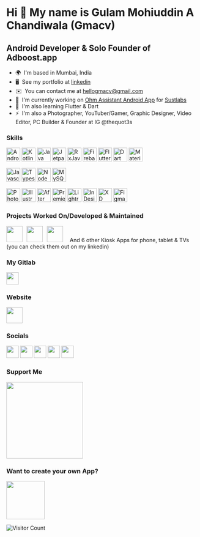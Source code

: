 Hi 👋 My name is Gulam Mohiuddin A Chandiwala (Gmacv)
=====================================================

Android Developer & Solo Founder of Adboost.app
--------------------------------------------------

* 🌍  I'm based in Mumbai, India
* 🖥️  See my portfolio at [linkedin](http://www.linkedin.com/in/gmacv/)
* ✉️  You can contact me at [hellogmacv@gmail.com](mailto:hellogmacv@gmail.com)
* 🚀  I'm currently working on [Ohm Assistant Android App](http://play.google.com/store/apps/details?id=com.sustlabs.ohmassistant&hl=en) for [Sustlabs](https://www.sustlabs.com/about)
* 🧠  I'm also learning Flutter & Dart
* ⚡  I'm also a Photographer, YouTuber/Gamer, Graphic Designer, Video Editor, PC Builder & Founder at IG @thequot3s

### Skills

<p align="left">
<a href="https://developer.android.com/" target="_blank" rel="noreferrer"><img src="https://i.imgur.com/B54rVLO.png" width="36" height="36" alt="Android" /></a>
<a href="https://kotlinlang.org/" target="_blank" rel="noreferrer"><img src="https://i.imgur.com/5lDxOC4.png" width="36" height="36" alt="Kotlin" /></a>
<a href="https://www.oracle.com/java/" target="_blank" rel="noreferrer"><img src="https://raw.githubusercontent.com/danielcranney/readme-generator/main/public/icons/skills/java-colored.svg" width="36" height="36" alt="Java" /></a>
<a href="https://developer.android.com/jetpack" target="_blank" rel="noreferrer"><img src="https://i.imgur.com/i6B7x08.png" width="36" height="36" alt="Jetpack" /></a>
<a href="https://reactivex.io/" target="_blank" rel="noreferrer"><img src="https://i.imgur.com/GGHiHQx.png" width="36" height="36" alt="RxJava" /></a>
<a href="https://firebase.google.com/" target="_blank" rel="noreferrer"><img src="https://raw.githubusercontent.com/danielcranney/readme-generator/main/public/icons/skills/firebase-colored.svg" width="36" height="36" alt="Firebase" /></a>
<a href="https://flutter.dev/" target="_blank" rel="noreferrer"><img src="https://raw.githubusercontent.com/danielcranney/readme-generator/main/public/icons/skills/flutter-colored.svg" width="36" height="36" alt="Flutter" /></a>
<a href="https://dart.dev/" target="_blank" rel="noreferrer"><img src="https://raw.githubusercontent.com/danielcranney/readme-generator/main/public/icons/skills/dart-colored.svg" width="36" height="36" alt="Dart" /></a>
<a href="https://material.io/design" target="_blank" rel="noreferrer"><img src="https://i.imgur.com/RH1hu0E.png" width="36" height="36" alt="Material Design" /></a>
</p>
<p align="left">
<a href="https://developer.mozilla.org/en-US/docs/Web/JavaScript" target="_blank" rel="noreferrer"><img src="https://raw.githubusercontent.com/danielcranney/readme-generator/main/public/icons/skills/javascript-colored.svg" width="36" height="36" alt="Javascript" /></a>
<a href="https://www.typescriptlang.org/" target="_blank" rel="noreferrer"><img src="https://raw.githubusercontent.com/danielcranney/readme-generator/main/public/icons/skills/typescript-colored.svg" width="36" height="36" alt="Typescript" /></a>
<a href="https://nodejs.org/en/" target="_blank" rel="noreferrer"><img src="https://raw.githubusercontent.com/danielcranney/readme-generator/main/public/icons/skills/nodejs-colored.svg" width="36" height="36" alt="NodeJS" /></a>
<a href="https://www.mysql.com/" target="_blank" rel="noreferrer"><img src="https://raw.githubusercontent.com/danielcranney/readme-generator/main/public/icons/skills/mysql-colored.svg" width="36" height="36" alt="MySQL" /></a>
</p>
<p align="left">
<a href="https://www.adobe.com/uk/products/photoshop.html" target="_blank" rel="noreferrer"><img src="https://i.imgur.com/0Qx04St.png" width="36" height="36" alt="Photoshop" /></a>
<a href="adobe.com/uk/products/illustrator.html" target="_blank" rel="noreferrer"><img src="https://i.imgur.com/aBNaEUB.png" width="36" height="36" alt="Illustrator" /></a>
<a href="https://www.adobe.com/uk/products/aftereffects.html" target="_blank" rel="noreferrer"><img src="https://i.imgur.com/ItQ7tqq.png" width="36" height="36" alt="After Effects" /></a>
<a href="https://www.adobe.com/uk/products/premiere.html" target="_blank" rel="noreferrer"><img src="https://i.imgur.com/Q6IYyhr.png" width="36" height="36" alt="Premiere Pro" /></a>
<a href="https://www.adobe.com/uk/products/photoshop-lightroom.html" target="_blank" rel="noreferrer"><img src="https://i.imgur.com/Un9ETlk.png" width="36" height="36" alt="Lightroom" /></a>
<a href="https://www.adobe.com/uk/products/indesign.html" target="_blank" rel="noreferrer"><img src="https://i.imgur.com/9dALMDo.png" width="36" height="36" alt="InDesign" /></a>
<a href="https://www.adobe.com/uk/products/xd.html" target="_blank" rel="noreferrer"><img src="https://i.imgur.com/ZLUwjUg.png" width="36" height="36" alt="XD" /></a>
<a href="https://www.figma.com/" target="_blank" rel="noreferrer"><img src="https://raw.githubusercontent.com/danielcranney/readme-generator/main/public/icons/skills/figma-colored.svg" width="36" height="36" alt="Figma" /></a>
</p>

### Projects Worked On/Developed & Maintained

<p align="left"> 
<a href="https://www.adboost.app/"><img src="https://i.imgur.com/0jywu8B.png" width="42" /></a>
  &ensp;<a href="http://play.google.com/store/apps/details?id=com.sustlabs.ohmassistant&hl=en"><img src="https://i.imgur.com/CNX0wrx.png" width="42" /></a>  
  &ensp;<a href="https://play.google.com/store/apps/details?id=inspireone.mastero&hl=en&gl=US"><img src="https://i.imgur.com/ww5tIgf.png" width="42" /></a>
  &ensp;&ensp;And 6 other Kiosk Apps for phone, tablet & TVs (you can check them out on my linkedin)
</p>

### My Gitlab

<p align="left">
  <a href="https://gitlab.com/gulam.chandiwala" target="_blank" rel="noreferrer"><img src="https://i.imgur.com/A6pW4l4.png" width="32" height="32" /></a>  
</p>

### Website
<p align="left"> <a href="https://www.gmacv.com" target="_blank" rel="noreferrer"><img src="https://i.imgur.com/rcT9S6M.png" width="42" height="42" /></a></p>

### Socials

<p align="left">
  <a href="https://www.linkedin.com/in/gmacv" target="_blank" rel="noreferrer"><img src="https://raw.githubusercontent.com/danielcranney/readme-generator/main/public/icons/socials/linkedin.svg" width="32" height="32" /></a>
  <a href="https://www.stackoverflow.com/users/7118726" target="_blank" rel="noreferrer"><img src="https://raw.githubusercontent.com/danielcranney/readme-generator/main/public/icons/socials/stackoverflow.svg" width="32" height="32" /></a> <a href="https://www.twitter.com/gmaxgo" target="_blank" rel="noreferrer"><img src="https://raw.githubusercontent.com/danielcranney/readme-generator/main/public/icons/socials/twitter.svg" width="32" height="32" /></a>
  <a href="http://www.instagram.com/gmaxgo" target="_blank" rel="noreferrer"><img src="https://raw.githubusercontent.com/danielcranney/readme-generator/main/public/icons/socials/instagram.svg" width="32" height="32" /></a>
  <a href="https://www.github.com/gmacdev" target="_blank" rel="noreferrer"><img src="https://i.imgur.com/P9Y3UeA.png" width="32" height="32" /></a>
</p>

### Support Me

<a href="https://www.buymeacoffee.com/gmacv"><img src="https://i.imgur.com/dZzCcuP.png" width="200" /></a>

### Want to create your own App?

<a href="https://www.gmacv.com/make-android-app"><img src="https://i.imgur.com/z7Ls7qO.png" width="100"  /></a>

![Visitor Count](https://profile-counter.glitch.me/gmacdev/count.svg)
